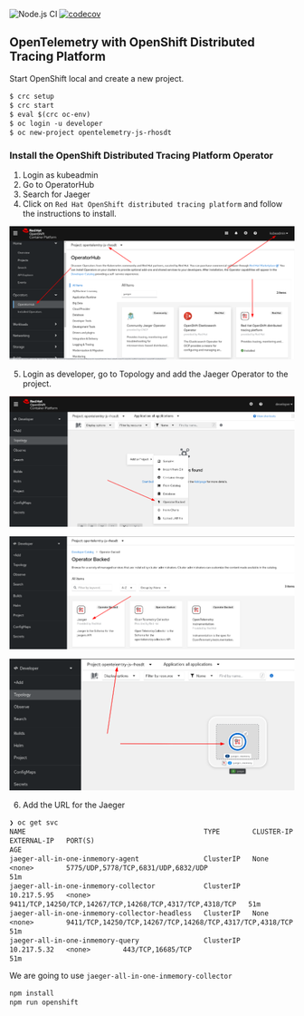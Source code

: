  ![Node.js CI](https://github.com/nodeshift-starters/nodejs-rest-http/workflows/ci/badge.svg)
 [![codecov](https://codecov.io/gh/nodeshift-starters/nodejs-rest-http/branch/main/graph/badge.svg?token=3uYea6eZu8)](https://codecov.io/gh/nodeshift-starters/nodejs-rest-http)

## OpenTelemetry with OpenShift Distributed Tracing Platform

Start OpenShift local and create a new project.

```
$ crc setup
$ crc start
$ eval $(crc oc-env)
$ oc login -u developer
$ oc new-project opentelemetry-js-rhosdt
```
### Install the OpenShift Distributed Tracing Platform Operator

1. Login as kubeadmin
2. Go to OperatorHub
3. Search for Jaeger
4. Click on `Red Hat OpenShift distributed tracing platform` and follow the instructions to install.

![kubeadmin-login-operatorhub](images/kubeadmin.png)

5. Login as developer, go to Topology and add the Jaeger Operator to the project.

![operator](images/operator.png)

![jaeger](images/jaeger.png)

![topology](images/topology.png)

6. Add the URL for the Jaeger 

```
❯ oc get svc
NAME                                            TYPE        CLUSTER-IP    EXTERNAL-IP   PORT(S)                                                    AGE
jaeger-all-in-one-inmemory-agent                ClusterIP   None          <none>        5775/UDP,5778/TCP,6831/UDP,6832/UDP                        51m
jaeger-all-in-one-inmemory-collector            ClusterIP   10.217.5.95   <none>        9411/TCP,14250/TCP,14267/TCP,14268/TCP,4317/TCP,4318/TCP   51m
jaeger-all-in-one-inmemory-collector-headless   ClusterIP   None          <none>        9411/TCP,14250/TCP,14267/TCP,14268/TCP,4317/TCP,4318/TCP   51m
jaeger-all-in-one-inmemory-query                ClusterIP   10.217.5.32   <none>        443/TCP,16685/TCP                                          51m
```

We are going to use `jaeger-all-in-one-inmemory-collector` 

```
npm install
npm run openshift
```

